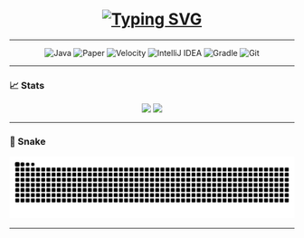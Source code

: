 <h1 align="center">
  <a href="https://git.io/typing-svg"><img src="https://readme-typing-svg.demolab.com?font=Fira+Code&pause=1000&center=true&width=435&lines=Sauerkartoffel42;Minecraft+%7C+Paper+%7C+Velocity" alt="Typing SVG" /></a>
</h1>

---

<p align="center">
  <img src="https://img.shields.io/badge/Java-ED8B00?style=for-the-badge&logo=openjdk&logoColor=white" alt="Java" />
  <img src="https://img.shields.io/badge/PaperMC-ffffff?style=for-the-badge&logo=data:image/png;base64,iVBORw0KGgoAAAANSUhEUgAAABQAAAAUCAYAAACNiR0NAAAAOklEQVQ4T2NkoBAwUqifgQHxD6oGSC5uoiAGkVQJHRVgAjGEgkBQAWUBwU0QNIB2UV0HUCBmKAKBgABymQTyX6M8RQAAAABJRU5ErkJggg==" alt="Paper" />
  <img src="https://img.shields.io/badge/Velocity-202020?style=for-the-badge&logo=apachespark&logoColor=white" alt="Velocity" />
  <img src="https://img.shields.io/badge/IntelliJ-000000?style=for-the-badge&logo=intellijidea&logoColor=white" alt="IntelliJ IDEA" />
  <img src="https://img.shields.io/badge/Gradle-02303A?style=for-the-badge&logo=gradle&logoColor=white" alt="Gradle" />
  <img src="https://img.shields.io/badge/Git-F05032?style=for-the-badge&logo=git&logoColor=white" alt="Git" />
</p>

---

### 📈 Stats

<p align="center">
  <img src="https://github-readme-stats.vercel.app/api?username=Sauerkartoffel42&show_icons=true&theme=tokyonight&hide_title=true&hide_rank=false" height="150"/>
  <img src="https://github-readme-stats.vercel.app/api/top-langs/?username=Sauerkartoffel42&layout=compact&theme=tokyonight" height="150"/>
</p>

---

### 🐍  Snake

<p align="center">
  <img src="https://github.com/Sauerkartoffel42/Sauerkartoffel42/blob/output/github-contribution-grid-snake-dark.svg" />
</p>

---
